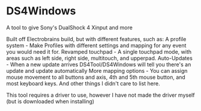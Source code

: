 DS4Windows
==========

A tool to give Sony's DualShock 4 Xinput and more

Built off Electrobrains build, but with different features, such as: 
A profile system - Make Profiles with different settings and mapping for any event you would need it for. 
Revamped touchpad - A single touchpad mode, with areas such as left side, right side, multitouch, and upperpad. 
Auto-Updates - When a new update arrives DS4Tool/DS4Windows will tell you there's an update and update automatically
More mapping options - You can assign mouse movement to all buttons and axis, 4th and 5th mouse button, and most keyboard keys.
And other things I didn't care to list here.

This tool requires a driver to use, however I have not made the driver myself (but is downloaded when installing)
